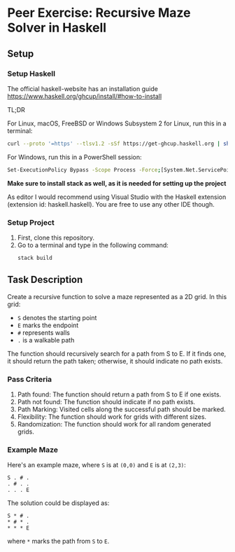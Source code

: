 # Peer Exercise: Recursive Maze Solver in Haskell

## Setup

### Setup Haskell
The official haskell-website has an installation guide
https://www.haskell.org/ghcup/install/#how-to-install

TL;DR

For Linux, macOS, FreeBSD or Windows Subsystem 2 for Linux, run this in a terminal:
```bash
curl --proto '=https' --tlsv1.2 -sSf https://get-ghcup.haskell.org | sh
```
For Windows, run this in a PowerShell session:

```bash
Set-ExecutionPolicy Bypass -Scope Process -Force;[System.Net.ServicePointManager]::SecurityProtocol = [System.Net.ServicePointManager]::SecurityProtocol -bor 3072; try { & ([ScriptBlock]::Create((Invoke-WebRequest https://www.haskell.org/ghcup/sh/bootstrap-haskell.ps1 -UseBasicParsing))) -Interactive -DisableCurl } catch { Write-Error $_ }
```





**Make sure to install stack as well, as it is needed for setting up the project**

As editor I would recommend using Visual Studio with the Haskell extension (extension id: haskell.haskell). You are free to use any other IDE though.

### Setup Project
1. First, clone this repository.
2. Go to a terminal and type in the following command:
   ```bash
   stack build
   ```

## Task Description
Create a recursive function to solve a maze represented as a 2D grid. In this grid:
- ```S``` denotes the starting point
- ```E``` marks the endpoint
- ```#``` represents walls
- ```.``` is a walkable path

The function should recursively search for a path from S to E. If it finds one, it should return the path taken; otherwise, it should indicate no path exists.

### Pass Criteria
1. Path found: The function should return a path from S to E if one exists.
2. Path not found: The function should indicate if no path exists.
3. Path Marking: Visited cells along the successful path should be marked.
4. Flexibility: The function should work for grids with different sizes.
5. Randomization: The function should work for all random generated grids.

### Example Maze
Here's an example maze, where ```S``` is at ```(0,0)``` and ```E``` is at ```(2,3)```:
```
S . # .
. # . .
. . . E
```
The solution could be displayed as:
```
S * # .
* # * .
* * * E
```
where ```*``` marks the path from ```S``` to ```E```.
